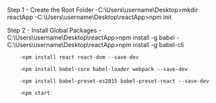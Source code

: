 Step 1 - Create the Root Folder
      -C:\Users\username\Desktop>mkdir reactApp
      -C:\Users\username\Desktop\reactApp>npm init
      
 Step 2 - Install Global Packages
       -C:\Users\username\Desktop\reactApp>npm install -g babel
        -C:\Users\username\Desktop\reactApp>npm install -g babel-cli
        
        -npm install react react-dom --save-dev
        
        -npm install babel-core babel-loader webpack --save-dev
        
        -npm install babel-preset-es2015 babel-preset-react --save-dev
        
        -npm start
